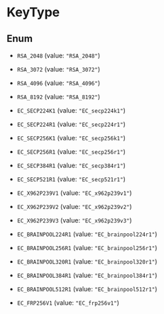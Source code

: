 

# KeyType

## Enum


* `RSA_2048` (value: `"RSA_2048"`)

* `RSA_3072` (value: `"RSA_3072"`)

* `RSA_4096` (value: `"RSA_4096"`)

* `RSA_8192` (value: `"RSA_8192"`)

* `EC_SECP224K1` (value: `"EC_secp224k1"`)

* `EC_SECP224R1` (value: `"EC_secp224r1"`)

* `EC_SECP256K1` (value: `"EC_secp256k1"`)

* `EC_SECP256R1` (value: `"EC_secp256r1"`)

* `EC_SECP384R1` (value: `"EC_secp384r1"`)

* `EC_SECP521R1` (value: `"EC_secp521r1"`)

* `EC_X962P239V1` (value: `"EC_x962p239v1"`)

* `EC_X962P239V2` (value: `"EC_x962p239v2"`)

* `EC_X962P239V3` (value: `"EC_x962p239v3"`)

* `EC_BRAINPOOL224R1` (value: `"EC_brainpool224r1"`)

* `EC_BRAINPOOL256R1` (value: `"EC_brainpool256r1"`)

* `EC_BRAINPOOL320R1` (value: `"EC_brainpool320r1"`)

* `EC_BRAINPOOL384R1` (value: `"EC_brainpool384r1"`)

* `EC_BRAINPOOL512R1` (value: `"EC_brainpool512r1"`)

* `EC_FRP256V1` (value: `"EC_frp256v1"`)



